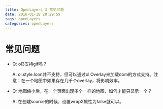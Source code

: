 ```yaml
---
title: OpenLayers 3 常见问题
date: 2018-01-18 20:29:59
tags: openLayers
categories: openLayers
---
```


# 常见问题

* Q: ol3支持gif吗？

  A: ol.style.Icon并不支持，但可以通过ol.Overlay来加载dom的方式支持。注意：在一个地图中如果存在几千个overlay，将影响效率。
  
<!-- more -->

* Q: 地图缩小后，在一个页面出现多个一样的地图，如何才能只显示一个？

  A: 在创建source的时候，设置wrapX属性为false就可以。
  

